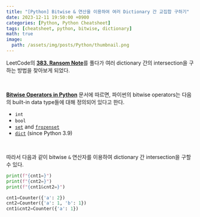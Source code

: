 ```yaml
---
title: "[Python] Bitwise & 연산을 이용하여 여러 Dictionary 간 교집합 구하기"
date: 2023-12-11 19:50:00 +0900
categories: [Python, Python Cheatsheet]
tags: [cheatsheet, python, bitwise, dictionary]
math: true
image: 
  path: /assets/img/posts/Python/thumbnail.png
---
```


LeetCode의 [**383. Ransom Note**](https://leetcode.com/problems/ransom-note/)를 풀다가 여러 dictionary 간의 intersection을 구하는 방법을 찾아보게 되었다.

<br>

[**Bitwise Operators in Python**](https://realpython.com/python-bitwise-operators/#built-in-data-types) 문서에 따르면, 파이썬의 bitwise operators는 다음의 built-in data type들에 대해 정의되어 있다고 한다.

- `int`
- `bool`
- [`set`](https://realpython.com/python-sets/) and [`frozenset`](https://realpython.com/python-sets/#frozen-sets)
- [`dict`](https://realpython.com/python-dicts/) (<span class="hl">since Python 3.9</span>)

<br>

따라서 다음과 같이 bitwise `&` 연산자를 이용하여 dictionary 간 intersection을 구할 수 있다.

```python
print(f"{cnt1=}")
print(f"{cnt2=}")
print(f"{cnt1&cnt2=}")
```

```python
cnt1=Counter({'a': 2})
cnt2=Counter({'a': 1, 'b': 1})
cnt1&cnt2=Counter({'a': 1})
```
